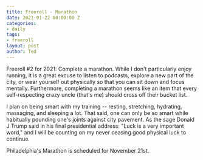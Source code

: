 ```yaml
---
title: Freeroll - Marathon
date: 2021-01-22 00:00:00 Z
categories:
- daily
tags:
- freeroll
layout: post
author: Ted
---
```


Freeroll #2 for 2021: Complete a marathon. While I don't particularly enjoy running, it is a great excuse to listen to podcasts, explore a new part of the city, or wear yourself out physically so that you can sit down and focus mentally. Furthermore, completing a marathon seems like an item that every self-respecting crazy uncle (that's me) should cross off their bucket list.

I plan on being smart with my training -- resting, stretching, hydrating, massaging, and sleeping a lot. That said, one can only be so smart while habitually pounding one's joints against city pavement. As the sage Donald J Trump said in his final presidential address: "Luck is a very important word," and I will be counting on my never ceasing good physical luck to continue.

Philadelphia's Marathon is scheduled for November 21st. 

